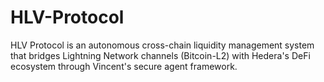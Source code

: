 # HLV-Protocol
HLV Protocol is an autonomous cross-chain liquidity management system that bridges Lightning Network channels (Bitcoin-L2) with Hedera's DeFi ecosystem through Vincent's secure agent framework.
